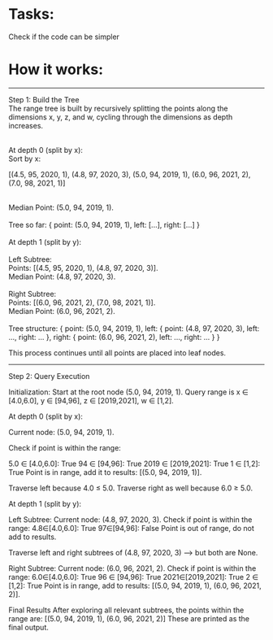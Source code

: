 # Tasks:  <br>

Check if the code can be simpler


# How it works: <br>
----------------------------------------------------------------------------------------------------------------------------
Step 1: Build the Tree  <br>
The range tree is built by recursively splitting the points along the dimensions 
x, y, z, and w, cycling through the dimensions as depth increases.
<br>
<br>

At depth 0 (split by x):
<br>
Sort by x:

[(4.5, 95, 2020, 1),
(4.8, 97, 2020, 3),
(5.0, 94, 2019, 1),
(6.0, 96, 2021, 2),
(7.0, 98, 2021, 1)]

<br>
Median Point: (5.0, 94, 2019, 1).
<br>
<br>
Tree so far:
{
    point: (5.0, 94, 2019, 1),
    left: [...],
    right: [...]
}

<br>
<br>
At depth 1 (split by y): <br>
<br>
Left Subtree: <br>
Points: [(4.5, 95, 2020, 1), (4.8, 97, 2020, 3)].   <br>
Median Point: (4.8, 97, 2020, 3).                   <br>
<br>
Right Subtree: <br>
Points: [(6.0, 96, 2021, 2), (7.0, 98, 2021, 1)].   <br>
Median Point: (6.0, 96, 2021, 2).                   <br>
  
<br>
Tree structure:
{
    point: (5.0, 94, 2019, 1),
    left: {
        point: (4.8, 97, 2020, 3),
        left: ...,
        right: ...
    },
    right: {
        point: (6.0, 96, 2021, 2),
        left: ...,
        right: ...
    }
}

This process continues until all points are placed into leaf nodes.

---------------------------------------------------------------------------------------------------------------------------------------------------


Step 2: Query Execution


Initialization:
Start at the root node (5.0, 94, 2019, 1).
Query range is x ∈ [4.0,6.0], y ∈ [94,96], z ∈ [2019,2021], w ∈ [1,2].


At depth 0 (split by x):

Current node: (5.0, 94, 2019, 1).

Check if point is within the range:

5.0 ∈ [4.0,6.0]:    True
94 ∈ [94,96]:       True
2019 ∈ [2019,2021]: True
1 ∈ [1,2]:          True
Point is in range, add it to results: [(5.0, 94, 2019, 1)].

Traverse left because 4.0 ≤ 5.0.
Traverse right as well because 6.0 ≥ 5.0.



At depth 1 (split by y):

Left Subtree:
Current node: (4.8, 97, 2020, 3).
Check if point is within the range:
4.8∈[4.0,6.0]: True
97∈[94,96]:    False
Point is out of range, do not add to results.

Traverse left and right subtrees of (4.8, 97, 2020, 3) --> but both are None.


Right Subtree:
Current node: (6.0, 96, 2021, 2).
Check if point is within the range:
6.0∈[4.0,6.0]:    True
96 ∈ [94,96]:     True
2021∈[2019,2021]: True
2 ∈ [1,2]:        True
Point is in range, add to results: [(5.0, 94, 2019, 1), (6.0, 96, 2021, 2)].


Final Results
After exploring all relevant subtrees, the points within the range are:
[(5.0, 94, 2019, 1), (6.0, 96, 2021, 2)]       These are printed as the final output.
